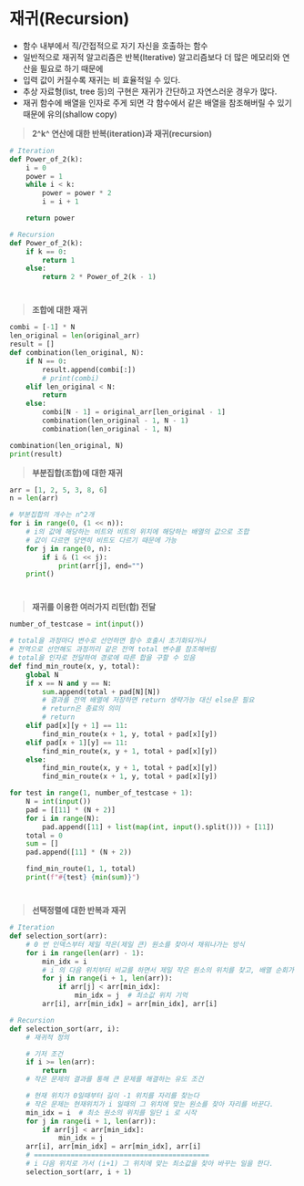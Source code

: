 # 재귀(Recursion)

- 함수 내부에서 직/간접적으로 자기 자신을 호출하는 함수
- 일반적으로 재귀적 알고리즘은 반복(Iterative) 알고리즘보다 더 많은 메모리와 연산을 필요로 하기 때문에
- 입력 값이 커질수록 재귀는 비 효율적일 수 있다.
- 추상 자료형(list, tree 등)의 구현은 재귀가 간단하고 자연스러운 경우가 많다.
- 재귀 함수에 배열을 인자로 주게 되면 각 함수에서 같은 배열을 참조해버릴 수 있기 때문에 유의(shallow copy)

> **2^k^ 연산에 대한 반복(iteration)과 재귀(recursion)**

```python
# Iteration
def Power_of_2(k):
	i = 0
	power = 1
	while i < k:
		power = power * 2
		i = i + 1

	return power
```

```python
# Recursion
def Power_of_2(k):
	if k == 0:
		return 1
	else:
		return 2 * Power_of_2(k - 1)
```

#

> **조합에 대한 재귀**

```python
combi = [-1] * N
len_original = len(original_arr)
result = []
def combination(len_original, N):
    if N == 0:
        result.append(combi[:])
        # print(combi)
    elif len_original < N:
        return
    else:
        combi[N - 1] = original_arr[len_original - 1]
        combination(len_original - 1, N - 1)
        combination(len_original - 1, N)

combination(len_original, N)
print(result)
```

> **부분집합(조합)에 대한 재귀**

```python
arr = [1, 2, 5, 3, 8, 6]
n = len(arr)

# 부분집합의 개수는 n^2개
for i in range(0, (1 << n)):
    # i의 값에 해당하는 비트와 비트의 위치에 해당하는 배열의 값으로 조합
    # 값이 다르면 당연히 비트도 다르기 때문에 가능
    for j in range(0, n):
        if i & (1 << j):
            print(arr[j], end="")
    print()
```

#

> **재귀를 이용한 여러가지 리턴(합) 전달**

```python
number_of_testcase = int(input())

# total을 과정마다 변수로 선언하면 함수 호출시 초기화되거나
# 전역으로 선언해도 과정끼리 같은 전역 total 변수를 참조해버림
# total을 인자로 전달하여 경로에 따른 합을 구할 수 있음
def find_min_route(x, y, total):
    global N
    if x == N and y == N:
        sum.append(total + pad[N][N])
        # 결과를 전역 배열에 저장하면 return 생략가능 대신 else문 필요
        # return은 종료의 의미
        # return
    elif pad[x][y + 1] == 11:
        find_min_route(x + 1, y, total + pad[x][y])
    elif pad[x + 1][y] == 11:
        find_min_route(x, y + 1, total + pad[x][y])
    else:
        find_min_route(x, y + 1, total + pad[x][y])
        find_min_route(x + 1, y, total + pad[x][y])

for test in range(1, number_of_testcase + 1):
    N = int(input())
    pad = [[11] * (N + 2)]
    for i in range(N):
        pad.append([11] + list(map(int, input().split())) + [11])
    total = 0
    sum = []
    pad.append([11] * (N + 2))

    find_min_route(1, 1, total)
    print(f"#{test} {min(sum)}")
```

#

> **선택정렬에 대한 반복과 재귀**

```python
# Iteration
def selection_sort(arr):
    # 0 번 인덱스부터 제일 작은(제일 큰) 원소를 찾아서 채워나가는 방식
    for i in range(len(arr) - 1):
        min_idx = i
        # i 의 다음 위치부터 비교를 하면서 제일 작은 원소의 위치를 찾고, 배열 순회가 끝나면 자리를 바꾼다.
        for j in range(i + 1, len(arr)):
            if arr[j] < arr[min_idx]:
                min_idx = j  # 최소값 위치 기억
        arr[i], arr[min_idx] = arr[min_idx], arr[i]

```

```python
# Recursion
def selection_sort(arr, i):
    # 재귀적 정의

    # 기저 조건
    if i >= len(arr):
        return
    # 작은 문제의 결과를 통해 큰 문제를 해결하는 유도 조건

    # 현재 위치가 0일때부터 길이 -1 위치를 자리를 찾는다
    # 작은 문제는 현재위치가 i 일때의 그 위치에 맞는 원소를 찾아 자리를 바꾼다.
    min_idx = i  # 최소 원소의 위치를 일단 i 로 시작
    for j in range(i + 1, len(arr)):
        if arr[j] < arr[min_idx]:
            min_idx = j
    arr[i], arr[min_idx] = arr[min_idx], arr[i]
    # ===========================================
    # i 다음 위치로 가서 (i+1) 그 위치에 맞는 최소값을 찾아 바꾸는 일을 한다.
    selection_sort(arr, i + 1)

```
